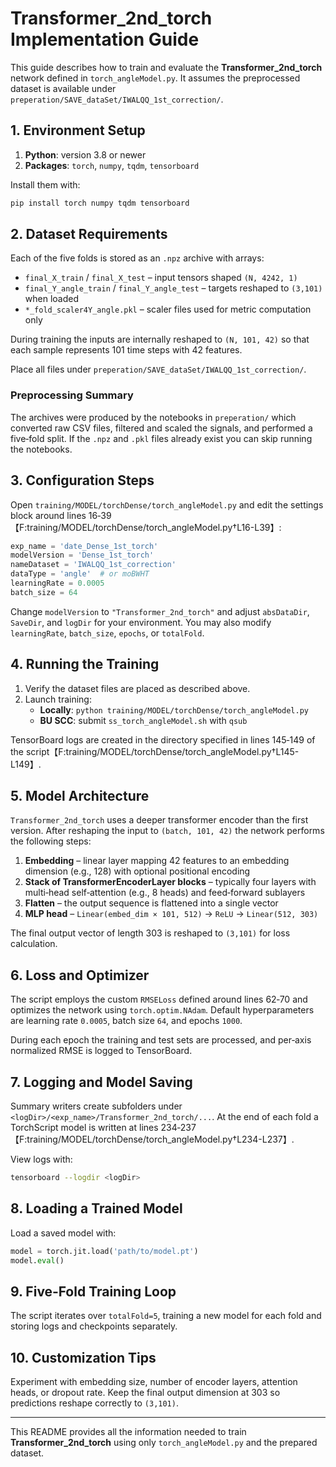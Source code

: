 # Transformer_2nd_torch Implementation Guide

This guide describes how to train and evaluate the **Transformer_2nd_torch** network defined in `torch_angleModel.py`. It assumes the preprocessed dataset is available under `preperation/SAVE_dataSet/IWALQQ_1st_correction/`.

## 1. Environment Setup

1. **Python**: version 3.8 or newer
2. **Packages**: `torch`, `numpy`, `tqdm`, `tensorboard`

Install them with:

```bash
pip install torch numpy tqdm tensorboard
```

## 2. Dataset Requirements

Each of the five folds is stored as an `.npz` archive with arrays:

- `final_X_train` / `final_X_test` – input tensors shaped `(N, 4242, 1)`
- `final_Y_angle_train` / `final_Y_angle_test` – targets reshaped to `(3,101)` when loaded
- `*_fold_scaler4Y_angle.pkl` – scaler files used for metric computation only

During training the inputs are internally reshaped to `(N, 101, 42)` so that each sample represents 101 time steps with 42 features.

Place all files under `preperation/SAVE_dataSet/IWALQQ_1st_correction/`.

### Preprocessing Summary

The archives were produced by the notebooks in `preperation/` which converted raw CSV files, filtered and scaled the signals, and performed a five‑fold split. If the `.npz` and `.pkl` files already exist you can skip running the notebooks.

## 3. Configuration Steps

Open `training/MODEL/torchDense/torch_angleModel.py` and edit the settings block around lines 16‑39【F:training/MODEL/torchDense/torch_angleModel.py†L16-L39】:

```python
exp_name = 'date_Dense_1st_torch'
modelVersion = 'Dense_1st_torch'
nameDataset = 'IWALQQ_1st_correction'
dataType = 'angle'  # or moBWHT
learningRate = 0.0005
batch_size = 64
```

Change `modelVersion` to `"Transformer_2nd_torch"` and adjust `absDataDir`, `SaveDir`, and `logDir` for your environment. You may also modify `learningRate`, `batch_size`, `epochs`, or `totalFold`.

## 4. Running the Training

1. Verify the dataset files are placed as described above.
2. Launch training:
   - **Locally**: `python training/MODEL/torchDense/torch_angleModel.py`
   - **BU SCC**: submit `ss_torch_angleModel.sh` with `qsub`

TensorBoard logs are created in the directory specified in lines 145‑149 of the script【F:training/MODEL/torchDense/torch_angleModel.py†L145-L149】.

## 5. Model Architecture

`Transformer_2nd_torch` uses a deeper transformer encoder than the first version. After reshaping the input to `(batch, 101, 42)` the network performs the following steps:

1. **Embedding** – linear layer mapping 42 features to an embedding dimension (e.g., 128) with optional positional encoding
2. **Stack of TransformerEncoderLayer blocks** – typically four layers with multi‑head self‑attention (e.g., 8 heads) and feed‑forward sublayers
3. **Flatten** – the output sequence is flattened into a single vector
4. **MLP head** – `Linear(embed_dim × 101, 512)` → `ReLU` → `Linear(512, 303)`

The final output vector of length 303 is reshaped to `(3,101)` for loss calculation.

## 6. Loss and Optimizer

The script employs the custom `RMSELoss` defined around lines 62‑70 and optimizes the network using `torch.optim.NAdam`. Default hyperparameters are learning rate `0.0005`, batch size `64`, and epochs `1000`.

During each epoch the training and test sets are processed, and per‑axis normalized RMSE is logged to TensorBoard.

## 7. Logging and Model Saving

Summary writers create subfolders under `<logDir>/<exp_name>/Transformer_2nd_torch/...`. At the end of each fold a TorchScript model is written at lines 234‑237【F:training/MODEL/torchDense/torch_angleModel.py†L234-L237】.

View logs with:

```bash
tensorboard --logdir <logDir>
```

## 8. Loading a Trained Model

Load a saved model with:

```python
model = torch.jit.load('path/to/model.pt')
model.eval()
```

## 9. Five‑Fold Training Loop

The script iterates over `totalFold=5`, training a new model for each fold and storing logs and checkpoints separately.

## 10. Customization Tips

Experiment with embedding size, number of encoder layers, attention heads, or dropout rate. Keep the final output dimension at 303 so predictions reshape correctly to `(3,101)`.

---
This README provides all the information needed to train **Transformer_2nd_torch** using only `torch_angleModel.py` and the prepared dataset.
